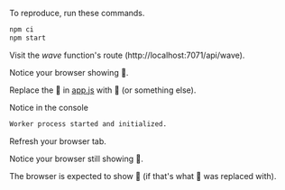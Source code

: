 To reproduce, run these commands.

```sh
npm ci
npm start
```

Visit the _wave_ function's route (http://localhost:7071/api/wave).

Notice your browser showing 👋.

Replace the 👋 in [app.js](app/app.js) with 🐛 (or something else).

Notice in the console

```sh
Worker process started and initialized.
```

Refresh your browser tab.

Notice your browser still showing 👋.

The browser is expected to show 🐛 (if that's what 👋 was replaced with).
